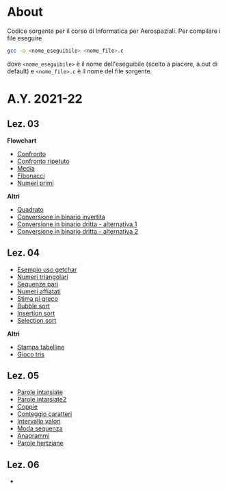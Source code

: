# About
Codice sorgente per il corso di Informatica per Aerospaziali.
Per compilare i file eseguire

```bash
gcc -o <nome_eseguibile> <nome_file>.c
```

dove ``<nome_eseguibile>`` è il nome dell'eseguibile (scelto a piacere, a.out di
default) e ``<nome_file>.c`` è il nome del file sorgente.

# A.Y. 2021-22
## Lez. 03
**Flowchart**

* [Confronto](src/confronto.c)
* [Confronto ripetuto](src/confronto_ripetuto.c)
* [Media](src/media.c)
* [Fibonacci](src/fibonacci.c)
* [Numeri primi](src/primi.c)

**Altri**

* [Quadrato](src/quadrato.c)
* [Conversione in binario invertita](src/binario_inverso.c)
* [Conversione in binario dritta - alternativa 1](src/binario_dritto.c)
* [Conversione in binario dritta - alternativa 2](src/binario_dritto2.c)

## Lez. 04
* [Esempio uso getchar](src/getchar_ex.c)
* [Numeri triangolari](src/triangolari.c)
* [Sequenze pari](src/sequenze.c)
* [Numeri affiatati](src/affiatati.c)
* [Stima pi greco ](src/pi_monte_carlo.c)
* [Bubble sort](src/bubble_sort.c)
* [Insertion sort](src/insertion_sort.c)
* [Selection sort](src/selection_sort.c)

**Altri**
* [Stampa tabelline](src/tabelline.c)
* [Gioco tris](src/tris.c)


## Lez. 05
* [Parole intarsiate](src/parole_intarsiate.c)
* [Parole intarsiate2](src/parole_intarsiate2.c)
* [Coppie](src/coppie.c)
* [Conteggio caratteri](src/conteggio_caratteri.c)
* [Intervallo valori](src/intervallo_valori.c)
* [Moda sequenza](src/moda.c)
* [Anagrammi](src/anagrammi.c)
* [Parole hertziane](src/hertziane.c)

## Lez. 06
* 
